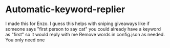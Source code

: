 # Automatic-keyword-replier
I made this for Enzo.
I guess this helps with sniping giveaways like if someone says "first person to say cat" you could already have a keyword as "first" so it would reply with me
Remove words in config.json as needed. You only need one
